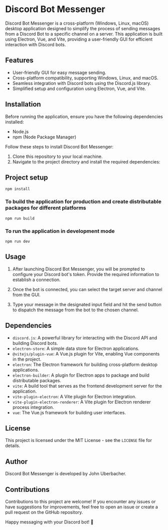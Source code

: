 # Discord Bot Messenger

Discord Bot Messenger is a cross-platform (Windows, Linux, macOS) desktop application designed to simplify the process of sending messages from a Discord Bot to a specific channel on a server. This application is built using Electron, Vue, and Vite, providing a user-friendly GUI for efficient interaction with Discord bots.

## Features

- User-friendly GUI for easy message sending.
- Cross-platform compatibility, supporting Windows, Linux, and macOS.
- Seamless integration with Discord bots using the Discord.js library.
- Simplified setup and configuration using Electron, Vue, and Vite.

## Installation

Before running the application, ensure you have the following dependencies installed:

- Node.js
- npm (Node Package Manager)

Follow these steps to install Discord Bot Messenger:

1. Clone this repository to your local machine.
2. Navigate to the project directory and install the required dependencies:


## Project setup
```
npm install
```

### To build the application for production and create distributable packages for different platforms
```
npm run build
```

### To run the application in development mode
```
npm run dev
```

## Usage

1. After launching Discord Bot Messenger, you will be prompted to configure your Discord bot's token. Provide the required information to establish a connection.

2. Once the bot is connected, you can select the target server and channel from the GUI.

3. Type your message in the designated input field and hit the send button to dispatch the message from the bot to the chosen channel.

## Dependencies
- `discord.js`: A powerful library for interacting with the Discord API and building Discord bots.
- `electron-store`: A simple data store for Electron applications.
- `@vitejs/plugin-vue`: A Vue.js plugin for Vite, enabling Vue components in the project.
- `electron`: The Electron framework for building cross-platform desktop applications.
- `electron-builder`: A plugin for Electron apps to package and build distributable packages.
- `vite`: A build tool that serves as the frontend development server for the application.
- `vite-plugin-electron`: A Vite plugin for Electron integration.
- `vite-plugin-electron-renderer`: A Vite plugin for Electron renderer process integration.
- `vue`: The Vue.js framework for building user interfaces.

## License

This project is licensed under the MIT License - see the `LICENSE` file for details.

## Author

Discord Bot Messenger is developed by John Uberbacher.

## Contributions

Contributions to this project are welcome! If you encounter any issues or have suggestions for improvements, feel free to open an issue or create a pull request on the GitHub repository.

Happy messaging with your Discord bot! :rocket:
